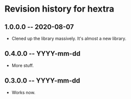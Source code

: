 # Revision history for hextra

## 1.0.0.0 -- 2020-08-07

* Clened up the library massively. It's almost a new library.

## 0.4.0.0 -- YYYY-mm-dd

* More stuff.

## 0.3.0.0 -- YYYY-mm-dd

* Works now.
